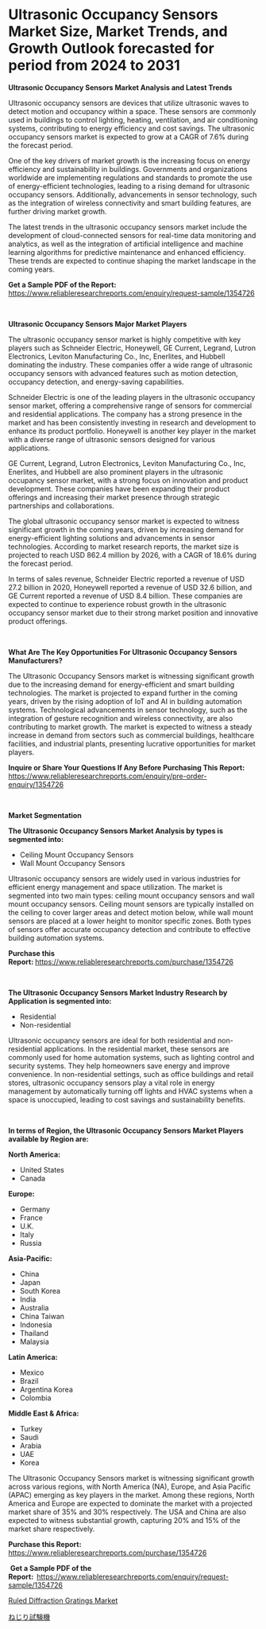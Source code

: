 <p><h1>Ultrasonic Occupancy Sensors Market Size, Market Trends, and Growth Outlook forecasted for period from 2024 to 2031</h1></p><p><strong>Ultrasonic Occupancy Sensors Market Analysis and Latest Trends</strong></p>
<p><p>Ultrasonic occupancy sensors are devices that utilize ultrasonic waves to detect motion and occupancy within a space. These sensors are commonly used in buildings to control lighting, heating, ventilation, and air conditioning systems, contributing to energy efficiency and cost savings. The ultrasonic occupancy sensors market is expected to grow at a CAGR of 7.6% during the forecast period.</p><p>One of the key drivers of market growth is the increasing focus on energy efficiency and sustainability in buildings. Governments and organizations worldwide are implementing regulations and standards to promote the use of energy-efficient technologies, leading to a rising demand for ultrasonic occupancy sensors. Additionally, advancements in sensor technology, such as the integration of wireless connectivity and smart building features, are further driving market growth.</p><p>The latest trends in the ultrasonic occupancy sensors market include the development of cloud-connected sensors for real-time data monitoring and analytics, as well as the integration of artificial intelligence and machine learning algorithms for predictive maintenance and enhanced efficiency. These trends are expected to continue shaping the market landscape in the coming years.</p></p>
<p><strong>Get a Sample PDF of the Report:&nbsp;</strong> <a href="https://www.reliableresearchreports.com/enquiry/request-sample/1354726">https://www.reliableresearchreports.com/enquiry/request-sample/1354726</a></p>
<p>&nbsp;</p>
<p><strong>Ultrasonic Occupancy Sensors Major Market Players</strong></p>
<p><p>The ultrasonic occupancy sensor market is highly competitive with key players such as Schneider Electric, Honeywell, GE Current, Legrand, Lutron Electronics, Leviton Manufacturing Co., Inc, Enerlites, and Hubbell dominating the industry. These companies offer a wide range of ultrasonic occupancy sensors with advanced features such as motion detection, occupancy detection, and energy-saving capabilities.</p><p>Schneider Electric is one of the leading players in the ultrasonic occupancy sensor market, offering a comprehensive range of sensors for commercial and residential applications. The company has a strong presence in the market and has been consistently investing in research and development to enhance its product portfolio. Honeywell is another key player in the market with a diverse range of ultrasonic sensors designed for various applications.</p><p>GE Current, Legrand, Lutron Electronics, Leviton Manufacturing Co., Inc, Enerlites, and Hubbell are also prominent players in the ultrasonic occupancy sensor market, with a strong focus on innovation and product development. These companies have been expanding their product offerings and increasing their market presence through strategic partnerships and collaborations.</p><p>The global ultrasonic occupancy sensor market is expected to witness significant growth in the coming years, driven by increasing demand for energy-efficient lighting solutions and advancements in sensor technologies. According to market research reports, the market size is projected to reach USD 862.4 million by 2026, with a CAGR of 18.6% during the forecast period.</p><p>In terms of sales revenue, Schneider Electric reported a revenue of USD 27.2 billion in 2020, Honeywell reported a revenue of USD 32.6 billion, and GE Current reported a revenue of USD 8.4 billion. These companies are expected to continue to experience robust growth in the ultrasonic occupancy sensor market due to their strong market position and innovative product offerings.</p></p>
<p>&nbsp;</p>
<p><strong>What Are The Key Opportunities For Ultrasonic Occupancy Sensors Manufacturers?</strong></p>
<p><p>The Ultrasonic Occupancy Sensors market is witnessing significant growth due to the increasing demand for energy-efficient and smart building technologies. The market is projected to expand further in the coming years, driven by the rising adoption of IoT and AI in building automation systems. Technological advancements in sensor technology, such as the integration of gesture recognition and wireless connectivity, are also contributing to market growth. The market is expected to witness a steady increase in demand from sectors such as commercial buildings, healthcare facilities, and industrial plants, presenting lucrative opportunities for market players.</p></p>
<p><strong>Inquire or Share Your Questions If Any Before Purchasing This Report:</strong> <a href="https://www.reliableresearchreports.com/enquiry/pre-order-enquiry/1354726">https://www.reliableresearchreports.com/enquiry/pre-order-enquiry/1354726</a></p>
<p>&nbsp;</p>
<p><strong>Market Segmentation</strong></p>
<p><strong>The Ultrasonic Occupancy Sensors Market Analysis by types is segmented into:</strong></p>
<p><ul><li>Ceiling Mount Occupancy Sensors</li><li>Wall Mount Occupancy Sensors</li></ul></p>
<p><p>Ultrasonic occupancy sensors are widely used in various industries for efficient energy management and space utilization. The market is segmented into two main types: ceiling mount occupancy sensors and wall mount occupancy sensors. Ceiling mount sensors are typically installed on the ceiling to cover larger areas and detect motion below, while wall mount sensors are placed at a lower height to monitor specific zones. Both types of sensors offer accurate occupancy detection and contribute to effective building automation systems.</p></p>
<p><strong>Purchase this Report:&nbsp;</strong><a href="https://www.reliableresearchreports.com/purchase/1354726">https://www.reliableresearchreports.com/purchase/1354726</a></p>
<p>&nbsp;</p>
<p><strong>The Ultrasonic Occupancy Sensors Market Industry Research by Application is segmented into:</strong></p>
<p><ul><li>Residential</li><li>Non-residential</li></ul></p>
<p><p>Ultrasonic occupancy sensors are ideal for both residential and non-residential applications. In the residential market, these sensors are commonly used for home automation systems, such as lighting control and security systems. They help homeowners save energy and improve convenience. In non-residential settings, such as office buildings and retail stores, ultrasonic occupancy sensors play a vital role in energy management by automatically turning off lights and HVAC systems when a space is unoccupied, leading to cost savings and sustainability benefits.</p></p>
<p>&nbsp;</p>
<p><strong>In terms of Region, the Ultrasonic Occupancy Sensors Market Players available by Region are:</strong></p>
<p>
    <p> <strong> North America: </strong>
        <ul>
            <li>United States</li>
            <li>Canada</li>
        </ul>
        </p> 
    <p> <strong> Europe: </strong>
        <ul>
            <li>Germany</li>
            <li>France</li>
            <li>U.K.</li>
            <li>Italy</li>
            <li>Russia</li>
        </ul>
        </p> 
    <p> <strong> Asia-Pacific: </strong>
        <ul>
            <li>China</li>
            <li>Japan</li>
            <li>South Korea</li>
            <li>India</li>
            <li>Australia</li>
            <li>China Taiwan</li>
            <li>Indonesia</li>
            <li>Thailand</li>
            <li>Malaysia</li>
        </ul>
        </p> 
    <p> <strong> Latin America: </strong>
        <ul>
            <li>Mexico</li>
            <li>Brazil</li>
            <li>Argentina Korea</li>
            <li>Colombia</li>
        </ul>
        </p> 
    <p> <strong> Middle East & Africa: </strong>
        <ul>
            <li>Turkey</li>
            <li>Saudi</li>
            <li>Arabia</li>
            <li>UAE</li>
            <li>Korea</li>
        </ul>
    </p>
    </p>
<p><p>The Ultrasonic Occupancy Sensors market is witnessing significant growth across various regions, with North America (NA), Europe, and Asia Pacific (APAC) emerging as key players in the market. Among these regions, North America and Europe are expected to dominate the market with a projected market share of 35% and 30% respectively. The USA and China are also expected to witness substantial growth, capturing 20% and 15% of the market share respectively.</p></p>
<p><strong>Purchase this Report: </strong><a href="https://www.reliableresearchreports.com/purchase/1354726">https://www.reliableresearchreports.com/purchase/1354726</a></p>
<p>&nbsp;<strong>Get a Sample PDF of the Report:&nbsp;&nbsp;</strong><a href="https://www.reliableresearchreports.com/enquiry/request-sample/1354726">https://www.reliableresearchreports.com/enquiry/request-sample/1354726</a></p>
<p><strong></strong></p>
<p><p><a href="https://github.com/CliffMedina6/Market-Research-Report-List-4/blob/main/ruled-diffraction-gratings-market.md">Ruled Diffraction Gratings Market</a></p><p><a href="https://github.com/mreklxf44233/Market-Research-Report-List-1/blob/main/314707611762.md">ねじり試験機</a></p></p>